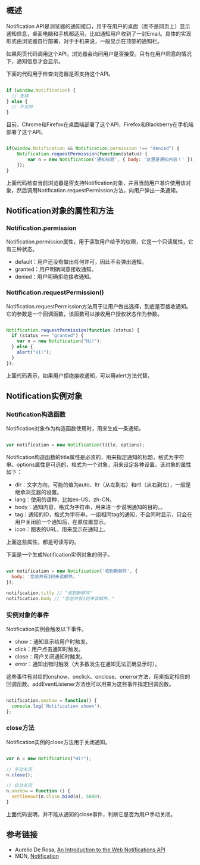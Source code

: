 ## 概述

Notification API是浏览器的通知接口，用于在用户的桌面（而不是网页上）显示通知信息，桌面电脑和手机都适用，比如通知用户收到了一封Email。具体的实现形式由浏览器自行部署，对于手机来说，一般显示在顶部的通知栏。

如果网页代码调用这个API，浏览器会询问用户是否接受。只有在用户同意的情况下，通知信息才会显示。

下面的代码用于检查浏览器是否支持这个API。

```javascript

if (window.Notification) {
  // 支持
} else {
  // 不支持
}

```

目前，Chrome和Firefox在桌面端部署了这个API，Firefox和Blackberry在手机端部署了这个API。

```javascript

if(window.Notification && Notification.permission !== "denied") {
	Notification.requestPermission(function(status) {
		var n = new Notification('通知标题', { body: '这里是通知内容！' }); 
	});
}

```

上面代码检查当前浏览器是否支持Notification对象，并且当前用户准许使用该对象，然后调用Notification.requestPermission方法，向用户弹出一条通知。

## Notification对象的属性和方法

### Notification.permission

Notification.permission属性，用于读取用户给予的权限，它是一个只读属性，它有三种状态。

- default：用户还没有做出任何许可，因此不会弹出通知。
- granted：用户明确同意接收通知。
- denied：用户明确拒绝接收通知。

### Notification.requestPermission()

Notification.requestPermission方法用于让用户做出选择，到底是否接收通知。它的参数是一个回调函数，该函数可以接收用户授权状态作为参数。

```javascript

Notification.requestPermission(function (status) {
  if (status === "granted") {
    var n = new Notification("Hi!");
  } else {
    alert("Hi!");
  }
});

```

上面代码表示，如果用户拒绝接收通知，可以用alert方法代替。

## Notification实例对象

### Notification构造函数

Notification对象作为构造函数使用时，用来生成一条通知。

```javascript

var notification = new Notification(title, options);

```

Notification构造函数的title属性是必须的，用来指定通知的标题，格式为字符串。options属性是可选的，格式为一个对象，用来设定各种设置。该对象的属性如下：

- dir：文字方向，可能的值为auto、ltr（从左到右）和rtl（从右到左），一般是继承浏览器的设置。
- lang：使用的语种，比如en-US、zh-CN。
- body：通知内容，格式为字符串，用来进一步说明通知的目的。。
- tag：通知的ID，格式为字符串。一组相同tag的通知，不会同时显示，只会在用户关闭前一个通知后，在原位置显示。
- icon：图表的URL，用来显示在通知上。

上面这些属性，都是可读写的。

下面是一个生成Notification实例对象的例子。

```javascript

var notification = new Notification('收到新邮件', {
  body: '您总共有3封未读邮件。'
});

notification.title // "收到新邮件"
notification.body // "您总共有3封未读邮件。"

```

### 实例对象的事件

Notification实例会触发以下事件。

- show：通知显示给用户时触发。
- click：用户点击通知时触发。
- close：用户关闭通知时触发。
- error：通知出错时触发（大多数发生在通知无法正确显示时）。

这些事件有对应的onshow、onclick、onclose、onerror方法，用来指定相应的回调函数。addEventListener方法也可以用来为这些事件指定回调函数。

```javascript

notification.onshow = function() {
  console.log('Notification shown');
};

```

### close方法

Notification实例的close方法用于关闭通知。

```javascript

var n = new Notification("Hi!");

// 手动关闭
n.close();

// 自动关闭
n.onshow = function () { 
  setTimeout(n.close.bind(n), 5000); 
}

```

上面代码说明，并不能从通知的close事件，判断它是否为用户手动关闭。

## 参考链接

- Aurelio De Rosa, [An Introduction to the Web Notifications API](http://www.sitepoint.com/introduction-web-notifications-api/)
- MDN, [Notification](https://developer.mozilla.org/en-US/docs/Web/API/Notification)
